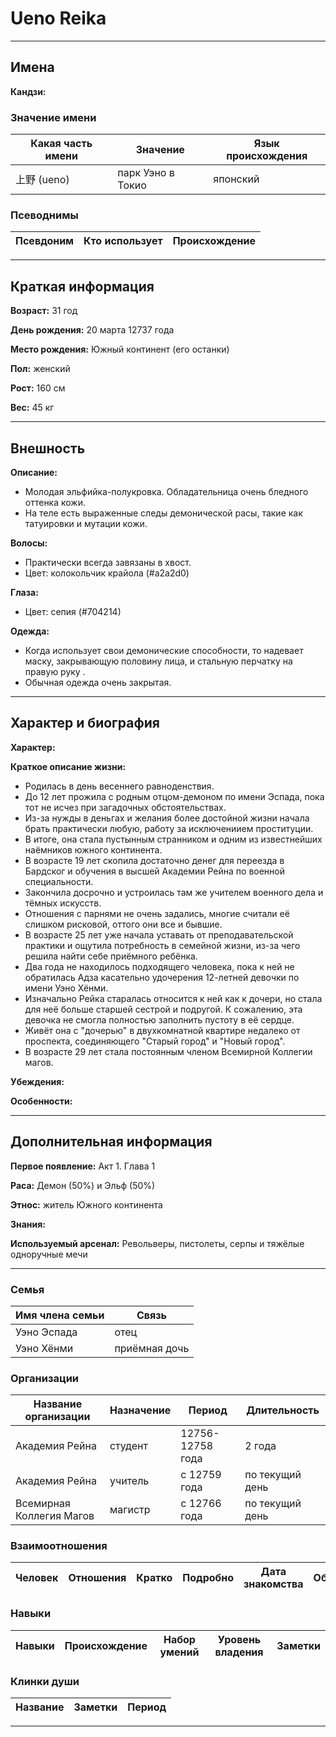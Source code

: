 # Ueno Reika

---

## Имена

**Кандзи:**

### Значение имени

| Какая часть имени | Значение          | Язык происхождения |
| ----------------- | ----------------- | ------------------ |
| 上野 (ueno)       | парк Уэно в Токио | японский           |

### Псеводнимы

| Псевдоним | Кто использует | Происхождение |
| --------- | -------------- | ------------- |

---

## Краткая информация

**Возраст:** 31 год

**День рождения:** 20 марта 12737 года

**Место рождения:** Южный континент (его останки)

**Пол:** женский

**Рост:** 160 см

**Вес:** 45 кг

---

## Внешность

**Описание:**
+ Молодая эльфийка-полукровка. Обладательница очень бледного оттенка кожи.
+ На теле есть выраженные следы демонической расы, такие как татуировки и мутации кожи.

**Волосы:**
+ Практически всегда завязаны в хвост.
+ Цвет: колокольчик крайола (#a2a2d0)

**Глаза:**
+ Цвет: сепия (#704214)

**Одежда:**
+ Когда использует свои демонические способности, то надевает маску, закрывающую половину лица, и стальную перчатку на правую руку .
+ Обычная одежда очень закрытая.

---

## Характер и биография

**Характер:**

**Краткое описание жизни:**
+ Родилась в день весеннего равноденствия. 
+ До 12 лет прожила с родным отцом-демоном по имени Эспада, пока тот не исчез при загадочных обстоятельствах.
+ Из-за нужды в деньгах и желания более достойной жизни начала брать практически любую, работу за исключениием проституции.
+ В итоге, она стала пустынным странником и одним из известнейших наёмников южного континента.
+ В возрасте 19 лет скопила достаточно денег для переезда в Бардског и обучения в высшей Академии Рейна по военной специальности. 
+ Закончила досрочно и устроилась там же учителем военного дела и тёмных искусств.
+ Отношения с парнями не очень задались, многие считали её слишком рисковой, оттого они все и бывшие.
+ В возрасте 25 лет уже начала уставать от преподавательской практики и ощутила потребность в семейной жизни, из-за чего решила найти себе приёмного ребёнка.
+ Два года не находилось подходящего человека, пока к ней не обратилась Адза касательно удочерения 12-летней девочки по имени Уэно Хёнми.
+ Изначально Рейка старалась относится к ней как к дочери, но стала для неё больше старшей сестрой и подругой. К сожалению, эта девочка не смогла полностью заполнить пустоту в её сердце.
+ Живёт она с "дочерью" в двухкомнатной квартире недалеко от проспекта, соединяющего "Старый город" и "Новый город".
+ В возрасте 29 лет стала постоянным членом Всемирной Коллегии магов.

**Убеждения:**

**Особенности:**

---

## Дополнительная информация

**Первое появление:** Акт 1. Глава 1

**Раса:** Демон (50%) и Эльф (50%)

**Этнос:** житель Южного континента

**Знания:**

**Используемый арсенал:** Револьверы, пистолеты, серпы и тяжёлые одноручные мечи

---

### Семья

| Имя члена семьи | Связь         |
| --------------- | ------------- |
| Уэно Эспада     | отец          |
| Уэно Хёнми      | приёмная дочь |

### Организации

| Название организации     | Назначение | Период           | Длительность    |
| ------------------------ | ---------- | ---------------- | --------------- |
| Академия Рейна           | студент    | 12756-12758 года | 2 года          |
| Академия Рейна           | учитель    | с 12759 года     | по текущий день |
| Всемирная Коллегия Магов | магистр    | с 12766 года     | по текущий день |

### Взаимоотношения

| Человек | Отношения | Кратко | Подробно | Дата знакомства | Обстоятельства |
| ------- | --------- | ------ | -------- | --------------- | -------------- |

### Навыки

| Навыки          | Происхождение | Набор умений | Уровень владения | Заметки |
| --------------- | ------------- | ------------ | ---------------- | ------- |

### Клинки души

| Название | Заметки | Период |
| -------- | ------- | ------ |

---
